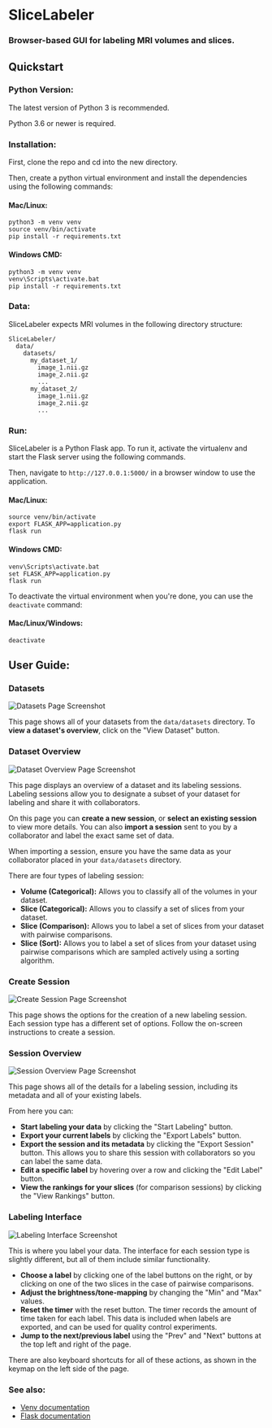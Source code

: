 # SliceLabeler
### Browser-based GUI for labeling MRI volumes and slices.

## Quickstart

### Python Version:
The latest version of Python 3 is recommended.

Python 3.6 or newer is required.
### Installation:
First, clone the repo and cd into the new directory.

Then, create a python virtual environment and install the dependencies using the following commands:

#### Mac/Linux:
```shell script
python3 -m venv venv
source venv/bin/activate
pip install -r requirements.txt
```

#### Windows CMD:
```
python3 -m venv venv
venv\Scripts\activate.bat
pip install -r requirements.txt
```

### Data:

SliceLabeler expects MRI volumes in the following directory structure:

```
SliceLabeler/
  data/
    datasets/
      my_dataset_1/
        image_1.nii.gz
        image_2.nii.gz
        ...
      my_dataset_2/
        image_1.nii.gz
        image_2.nii.gz
        ...
```

### Run:

SliceLabeler is a Python Flask app. To run it, activate the virtualenv and start the Flask server using the following commands.

Then, navigate to ```http://127.0.0.1:5000/``` in a browser window to use the application.

#### Mac/Linux:
```shell script
source venv/bin/activate
export FLASK_APP=application.py
flask run
```
#### Windows CMD:
```
venv\Scripts\activate.bat
set FLASK_APP=application.py
flask run
```

To deactivate the virtual environment when you're done, you can use the ```deactivate``` command:

#### Mac/Linux/Windows:
```shell script
deactivate
```

## User Guide:

### Datasets

![Datasets Page Screenshot](images/datasets.jpg)

This page shows all of your datasets from the ```data/datasets``` directory. To **view a dataset's overview**, click on the "View Dataset" button.

### Dataset Overview

![Dataset Overview Page Screenshot](images/dataset_overview.jpg)

This page displays an overview of a dataset and its labeling sessions. Labeling sessions allow you to designate a subset of your dataset for labeling and share it with collaborators.

On this page you can **create a new session**, or **select an existing session** to view more details. You can also **import a session** sent to you by a collaborator and label the exact same set of data.

When importing a session, ensure you have the same data as your collaborator placed in your ```data/datasets``` directory.

There are four types of labeling session:

- **Volume (Categorical):** Allows you to classify all of the volumes in your dataset.
- **Slice (Categorical):** Allows you to classify a set of slices from your dataset.
- **Slice (Comparison):** Allows you to label a set of slices from your dataset with pairwise comparisons.
- **Slice (Sort):** Allows you to label a set of slices from your dataset using pairwise comparisons which are sampled actively using a sorting algorithm.

### Create Session

![Create Session Page Screenshot](images/create_comparison_session.jpg)

This page shows the options for the creation of a new labeling session. Each session type has a different set of options. Follow the on-screen instructions to create a session.

### Session Overview

![Session Overview Page Screenshot](images/comparison_session_overview.jpg)

This page shows all of the details for a labeling session, including its metadata and all of your existing labels.

From here you can:

- **Start labeling your data** by clicking the "Start Labeling" button.
- **Export your current labels** by clicking the "Export Labels" button.
- **Export the session and its metadata** by clicking the "Export Session" button. This allows you to share this session with collaborators so you can label the same data.
- **Edit a specific label** by hovering over a row and clicking the "Edit Label" button.
- **View the rankings for your slices** (for comparison sessions) by clicking the "View Rankings" button.

### Labeling Interface

![Labeling Interface Screenshot](images/compare_interface.jpg)

This is where you label your data. The interface for each session type is slightly different, but all of them include similar functionality.

- **Choose a label** by clicking one of the label buttons on the right, or by clicking on one of the two slices in the case of pairwise comparisons.
- **Adjust the brightness/tone-mapping** by changing the "Min" and "Max" values.
- **Reset the timer** with the reset button. The timer records the amount of time taken for each label. This data is included when labels are exported, and can be used for quality control experiments.
- **Jump to the next/previous label** using the "Prev" and "Next" buttons at the top left and right of the page.

There are also keyboard shortcuts for all of these actions, as shown in the keymap on the left side of the page.

### See also:
- [Venv documentation](https://docs.python.org/3/library/venv.html)
- [Flask documentation](https://flask.palletsprojects.com/en/1.1.x/quickstart/)
